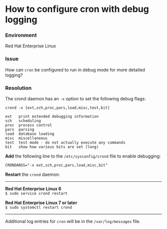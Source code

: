 # How to configure cron with debug logging

### Environment
Red Hat Enterprise Linux

### Issue

How can `cron` be configured to run in debug mode for more detailed logging?

### Resolution

The crond daemon has an `-x` option to set the following debug flags:
~~~
crond -x [ext,sch,proc,pars,load,misc,test,bit]

ext   print extended debugging information
sch   scheduling
proc  process control
pars  parsing
load  database loading
misc  miscellaneous
test  test mode - do not actually execute any commands
bit   show how various bits are set (long)
~~~

**Add** the following line to the `/etc/sysconfig/crond` file to enable debugging:

`CRONDARGS="-x ext,sch,proc,pars,load,misc,bit"`

**Restart** the `crond` daemon:
***
**Red Hat Enterprise Linux 6**   
`$ sudo service crond restart`
     
**Red Hat Enterprise Linux 7 or later**   
`$ sudo systemctl restart crond`
***
Additional log entries for `cron` will be in the `/var/log/messages` file.